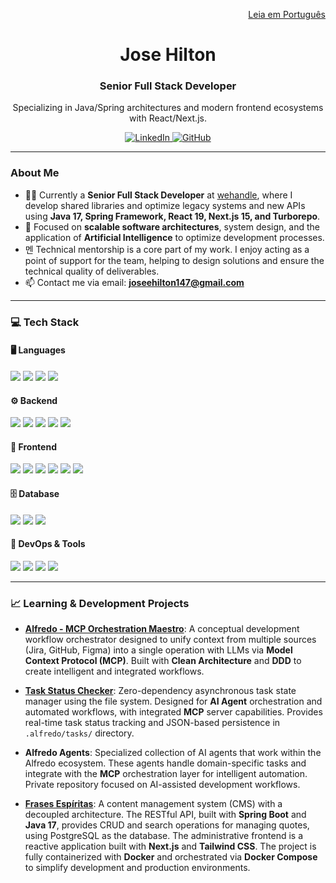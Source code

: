 <p align="right">
  <a href="README.pt.md">Leia em Português</a>
</p>

<h1 align="center">Jose Hilton</h1>
<h3 align="center">Senior Full Stack Developer</h3>
<p align="center">Specializing in Java/Spring architectures and modern frontend ecosystems with React/Next.js.</p>

<p align="center"> 
  <a href="https://www.linkedin.com/in/jose-hilton/">
    <img alt="LinkedIn" src="https://img.shields.io/badge/LinkedIn-jose--hilton-blue?style=for-the-badge&logo=linkedin">
  </a>
  <a href="https://github.com/joseehilton147">
    <img alt="GitHub" src="https://img.shields.io/badge/GitHub-joseehilton147-black?style=for-the-badge&logo=github">
  </a>
</p>

---

### About Me

- 👨‍💻 Currently a **Senior Full Stack Developer** at [wehandle](https://www.linkedin.com/company/wehandle), where I develop shared libraries and optimize legacy systems and new APIs using **Java 17, Spring Framework, React 19, Next.js 15, and Turborepo**.
- 🚀 Focused on **scalable software architectures**, system design, and the application of **Artificial Intelligence** to optimize development processes.
- 멘 Technical mentorship is a core part of my work. I enjoy acting as a point of support for the team, helping to design solutions and ensure the technical quality of deliverables.
- 📫 Contact me via email: **joseehilton147@gmail.com**

---

### 💻 Tech Stack

#### 🖥️ Languages
<p>
  <img src="https://img.shields.io/badge/Java-%23ED8B00.svg?style=for-the-badge&logo=openjdk&logoColor=white" />
  <img src="https://img.shields.io/badge/TypeScript-007ACC?style=for-the-badge&logo=typescript&logoColor=white" />
  <img src="https://img.shields.io/badge/Javascript-%23323330.svg?style=for-the-badge&logo=javascript&logoColor=%23F7DF1E" />
  <img src="https://img.shields.io/badge/C%23-239120?style=for-the-badge&logo=c-sharp&logoColor=white" />
</p>

#### ⚙️ Backend
<p>
  <img src="https://img.shields.io/badge/Spring%20Boot-6DB33F?style=for-the-badge&logo=spring&logoColor=white" />
  <img src="https://img.shields.io/badge/Node.js-43853D?style=for-the-badge&logo=node.js&logoColor=white" />
  <img src="https://img.shields.io/badge/NestJS-E0234E?style=for-the-badge&logo=nestjs&logoColor=white" />
  <img src="https://img.shields.io/badge/.NET-512BD4?style=for-the-badge&logo=dotnet&logoColor=white" />
  <img src="https://img.shields.io/badge/Express.js-404D59?style=for-the-badge&logo=express&logoColor=white" />
</p>

#### 🎨 Frontend
<p>
  <img src="https://img.shields.io/badge/React-20232A?style=for-the-badge&logo=react&logoColor=61DAFB" />
  <img src="https://img.shields.io/badge/Next.js-000000?style=for-the-badge&logo=nextdotjs&logoColor=white" />
  <img src="https://img.shields.io/badge/vuejs-%2335495e.svg?style=for-the-badge&logo=vuedotjs&logoColor=%234FC08D" />
  <img src="https://img.shields.io/badge/Nuxt-002E3B?style=for-the-badge&logo=nuxtdotjs&logoColor=#00DC82" />
  <img src="https://img.shields.io/badge/Vite-646CFF?style=for-the-badge&logo=vite&logoColor=white" />
  <img src="https://img.shields.io/badge/TailwindCSS-06B6D4?style=for-the-badge&logo=tailwindcss&logoColor=white" />
</p>

#### 🗄️ Database
<p>
  <img src="https://img.shields.io/badge/PostgreSQL-316192?style=for-the-badge&logo=postgresql&logoColor=white" />
  <img src="https://img.shields.io/badge/MongoDB-4EA94B?style=for-the-badge&logo=mongodb&logoColor=white" />
  <img src="https://img.shields.io/badge/SQL%20Server-CC2927?style=for-the-badge&logo=microsoft%20sql%20server&logoColor=white" />
</p>

#### 🚀 DevOps & Tools
<p>
  <img src="https://img.shields.io/badge/Docker-2496ED?style=for-the-badge&logo=docker&logoColor=white" />
  <img src="https://img.shields.io/badge/Turborepo-EF4444?style=for-the-badge&logo=turborepo&logoColor=white" />
  <img src="https://img.shields.io/badge/Git-%23F05033.svg?style=for-the-badge&logo=git&logoColor=white" />
  <img src="https://img.shields.io/badge/Flyway-CC0000?style=for-the-badge&logo=flyway&logoColor=white" />
</p>

---

### 📈 Learning & Development Projects

-   **[Alfredo - MCP Orchestration Maestro](https://github.com/joseehilton147/Alfredo)**: A conceptual development workflow orchestrator designed to unify context from multiple sources (Jira, GitHub, Figma) into a single operation with LLMs via **Model Context Protocol (MCP)**. Built with **Clean Architecture** and **DDD** to create intelligent and integrated workflows.

-   **[Task Status Checker](https://github.com/joseehilton147/task-status-checker)**: Zero-dependency asynchronous task state manager using the file system. Designed for **AI Agent** orchestration and automated workflows, with integrated **MCP** server capabilities. Provides real-time task status tracking and JSON-based persistence in `.alfredo/tasks/` directory.

-   **Alfredo Agents**: Specialized collection of AI agents that work within the Alfredo ecosystem. These agents handle domain-specific tasks and integrate with the **MCP** orchestration layer for intelligent automation. Private repository focused on AI-assisted development workflows.

-   **[Frases Espíritas](https://github.com/joseehilton147/frases-espiritas)**: A content management system (CMS) with a decoupled architecture. The RESTful API, built with **Spring Boot** and **Java 17**, provides CRUD and search operations for managing quotes, using PostgreSQL as the database. The administrative frontend is a reactive application built with **Next.js** and **Tailwind CSS**. The project is fully containerized with **Docker** and orchestrated via **Docker Compose** to simplify development and production environments.
